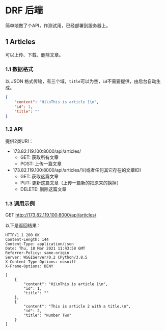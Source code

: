 # DRF 后端

简单地做了个API，作测试用，已经部署到服务器上。



## 1 Articles

可以上传、下载、删除文章。



### 1.1 数据格式

以 JSON 格式传输，有三个域，`title`可以为空，`id`不需要提供，由后台自动生成。

```json
{
    "content": "Hi\nThis is article 1\n",
    "id": 1,
    "title": ""
}
```



### 1.2 API

提供2类URI：

- 173.82.119.100:8000/api/articles/
  - GET: 获取所有文章
  - POST: 上传一篇文章
- 173.82.119.100:8000/api/articles/1/(或者任何其它存在的文章ID)
  - GET: 获取这篇文章
  - PUT: 更新这篇文章（上传一篇新的把原来的换掉）
  - DELETE: 删除这篇文章



### 1.3 调用示例

GET  http://173.82.119.100:8000/api/articles/

以下是返回结果：

```
HTTP/1.1 200 OK
Content-Length: 144
Content-Type: application/json
Date: Thu, 18 Mar 2021 11:43:58 GMT
Referrer-Policy: same-origin
Server: WSGIServer/0.2 CPython/3.8.5
X-Content-Type-Options: nosniff
X-Frame-Options: DENY

[
    {
        "content": "Hi\nThis is article 1\n",
        "id": 1,
        "title": ""
    },
    {
        "content": "This is article 2 with a title.\n",
        "id": 2,
        "title": "Number Two"
    }
]
```

